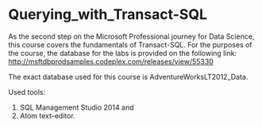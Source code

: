# Querying_with_Transact-SQL
As the second step on the Microsoft Professional journey for Data Science, this course covers the fundamentals of Transact-SQL. For the purposes of the course, the database for the labs is provided on the following link: http://msftdbprodsamples.codeplex.com/releases/view/55330

The exact database used for this course is AdventureWorksLT2012_Data.

Used tools:
1. SQL Management Studio 2014 and
2. Atom text-editor.
